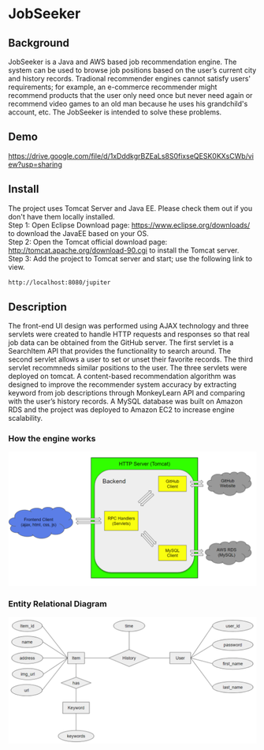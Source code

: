 # JobSeeker
## Background
JobSeeker is a Java and AWS based job recommendation engine. The system can be used to browse job positions based on the user’s current city and history records. Tradional recommender engines cannot satisfy users' requirements; for example, an e-commerce recommender might recommend products that the user only need once but never need again or recommend video games to an old man because he uses his grandchild's account, etc. The JobSeeker is intended to solve these problems.
## Demo
https://drive.google.com/file/d/1xDddkgrBZEaLs8S0fixseQESK0KXsCWb/view?usp=sharing
## Install
The project uses Tomcat Server and Java EE. Please check them out if you don't have them locally installed.   
Step 1: Open Eclipse Download page: https://www.eclipse.org/downloads/ to download the JavaEE based on your OS.   
Step 2: Open the Tomcat official download page: http://tomcat.apache.org/download-90.cgi to install the Tomcat server.  
Step 3: Add the project to Tomcat server and start; use the following link to view.
```sh
http://localhost:8080/jupiter
```
## Description
The front-end UI design was performed using AJAX technology and three servlets were created to handle HTTP requests and responses so that real job data can be obtained from the GitHub server. The first servlet is a SearchItem API that provides the functionality to search around. The second servlet allows a user to set or unset their favorite records. The third servlet recommneds similar positions to the user. The three servlets were deployed on tomcat. A content-based recommendation algorithm was designed to improve the recommender system accuracy by extracting keyword from job descriptions through MonkeyLearn API and comparing with the user’s history records. A MySQL database was built on Amazon RDS and the project was deployed to Amazon EC2 to increase engine scalability.
### How the engine works
![image](https://github.com/18qz33/JobSeeker/blob/master/JobSeekerFlowchart.PNG)
### Entity Relational Diagram
![image](https://github.com/18qz33/JobSeeker/blob/master/JobSeekerERD.PNG)
